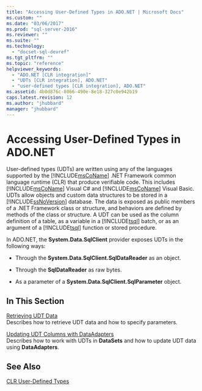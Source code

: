 ```yaml
---
title: "Accessing User-Defined Types in ADO.NET | Microsoft Docs"
ms.custom: ""
ms.date: "03/06/2017"
ms.prod: "sql-server-2016"
ms.reviewer: ""
ms.suite: ""
ms.technology: 
  - "docset-sql-devref"
ms.tgt_pltfrm: ""
ms.topic: "reference"
helpviewer_keywords: 
  - "ADO.NET [CLR integration]"
  - "UDTs [CLR integration], ADO.NET"
  - "user-defined types [CLR integration], ADO.NET"
ms.assetid: 4b0d876c-8066-490e-8e18-327c0e942b19
caps.latest.revision: 12
ms.author: "jhubbard"
manager: "jhubbard"
---
```

# Accessing User-Defined Types in ADO.NET
  User-defined types (UDTs) are written using any of the languages supported by the [!INCLUDE[msCoName](../../advanced-analytics/r-services/tutorials/includes/msconame-md.md)] .NET Framework common language runtime (CLR) that produce verifiable code. This includes [!INCLUDE[msCoName](../../advanced-analytics/r-services/tutorials/includes/msconame-md.md)] Visual C# and [!INCLUDE[msCoName](../../advanced-analytics/r-services/tutorials/includes/msconame-md.md)] Visual Basic. UDTs allow objects and custom data structures to be stored in a [!INCLUDE[ssNoVersion](../../advanced-analytics/r-services/includes/ssnoversion-md.md)] database. The data is exposed as public members of a .NET Framework class or structure, and behaviors are defined by methods of the class or structure. A UDT can be used as the column definition of a table, as a variable in a [!INCLUDE[tsql](../../advanced-analytics/r-services/includes/tsql-md.md)] batch, or as an argument of a [!INCLUDE[tsql](../../advanced-analytics/r-services/includes/tsql-md.md)] function or stored procedure.  
  
 In ADO.NET, the **System.Data.SqlClient** provider exposes UDTs in the following ways:  
  
-   Through the **System.Data.SqlClient.SqlDataReader** as an object.  
  
-   Through the **SqlDataReader** as raw bytes.  
  
-   As a parameter of a **System.Data.SqlClient.SqlParameter** object.  
  
## In This Section  
 [Retrieving UDT Data](../../relational-databases/clr-integration-database-objects-user-defined-types/accessing-user-defined-types-retrieving-udt-data.md)  
 Describes how to retrieve UDT data and how to specify parameters.  
  
 [Updating UDT Columns with DataAdapters](../../relational-databases/clr-integration-database-objects-user-defined-types/accessing-user-defined-types-updating-udt-columns-with-dataadapters.md)  
 Describes how to work with UDTs in **DataSets** and how to update UDT data using **DataAdapters**.  
  
## See Also  
 [CLR User-Defined Types](../../relational-databases/clr-integration-database-objects-user-defined-types/clr-user-defined-types.md)  
  
  